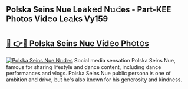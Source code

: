 ## Polska Seins Nue Le𝚊k𝚎d N𝚞𝚍es - Part-KEE Photos Vid𝚎o Le𝚊ks Vy159

# <h2><a href="http://fb5kqk.evod.top/?m=Polska+Seins+Nue">🔗 👉🔴 Polska Seins Nue Vid𝚎o Ph𝚘t𝚘s</a></h2>

[![Polska Seins Nue N𝚞d𝚎s](https://i.imgur.com/8V9OHl7.gif)](http://fb5kqk.evod.top/?m=Polska+Seins+Nue)
Social media sensation Polska Seins Nue, famous for sharing lifestyle and dance content, including dance performances and vlogs. Polska Seins Nue public persona is one of ambition and drive, but he's also known for his generosity and kindness. 
